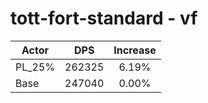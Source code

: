 # tott-fort-standard - vf
| Actor | DPS | Increase |
|---|:---:|:---:|
|PL_25%|262325|6.19%|
|Base|247040|0.00%|
